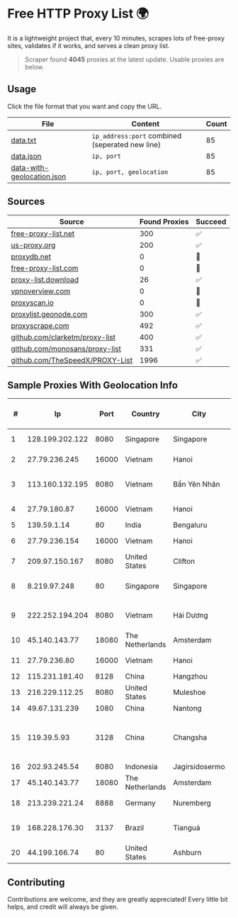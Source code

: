 
# Free HTTP Proxy List 🌍

It is a lightweight project that, every 10 minutes, scrapes lots of free-proxy sites, validates if it works, and serves a clean proxy list.


> Scraper found **4045** proxies at the latest update. Usable proxies are below.

## Usage

Click the file format that you want and copy the URL.


|File|Content|Count|
|----|-------|-----|
|[data.txt](https://raw.githubusercontent.com/themiralay/Proxy-List-World/master/data.txt)|`ip_address:port` combined (seperated new line)|85|
|[data.json](https://raw.githubusercontent.com/themiralay/Proxy-List-World/master/data.json)|`ip, port`|85|
|[data-with-geolocation.json](https://raw.githubusercontent.com/themiralay/Proxy-List-World/master/data-with-geolocation.json)|`ip, port, geolocation`|85|

## Sources

|Source|Found Proxies|Succeed|
|------|-------------|-------|
|[free-proxy-list.net](https://free-proxy-list.net)|300|✅|
|[us-proxy.org](https://www.us-proxy.org)|200|✅|
|[proxydb.net](http://proxydb.net)|0|🚫|
|[free-proxy-list.com](https://free-proxy-list.com/?page=&port=&type%5B%5D=http&type%5B%5D=https&up_time=0&search=Search)|0|🚫|
|[proxy-list.download](https://www.proxy-list.download/HTTP)|26|✅|
|[vpnoverview.com](https://vpnoverview.com/privacy/anonymous-browsing/free-proxy-servers)|0|🚫|
|[proxyscan.io](https://www.proxyscan.io)|0|🚫|
|[proxylist.geonode.com](https://proxylist.geonode.com/api/proxy-list?limit=300&page=1&sort_by=lastChecked&sort_type=desc&protocols=http,https)|300|✅|
|[proxyscrape.com](https://api.proxyscrape.com/v2/?request=displayproxies&protocol=http&timeout=10000&country=all&ssl=all&anonymity=all)|492|✅|
|[github.com/clarketm/proxy-list](https://raw.githubusercontent.com/clarketm/proxy-list/master/proxy-list-raw.txt)|400|✅|
|[github.com/monosans/proxy-list](https://raw.githubusercontent.com/monosans/proxy-list/main/proxies/http.txt)|331|✅|
|[github.com/TheSpeedX/PROXY-List](https://raw.githubusercontent.com/TheSpeedX/PROXY-List/master/http.txt)|1996|✅|


## Sample Proxies With Geolocation Info

|#|Ip|Port|Country|City|Internet Service Provider|
|-|--|----|-------|----|-------------------------|
|1|128.199.202.122|8080|Singapore|Singapore|DigitalOcean, LLC|
|2|27.79.236.245|16000|Vietnam|Hanoi|Viettel Corporation|
|3|113.160.132.195|8080|Vietnam|Bẩn Yên Nhân|VietNam Post and Telecom Corporation|
|4|27.79.180.87|16000|Vietnam|Hanoi|Viettel Corporation|
|5|139.59.1.14|80|India|Bengaluru|DIGITALOCEAN|
|6|27.79.236.154|16000|Vietnam|Hanoi|Viettel Corporation|
|7|209.97.150.167|8080|United States|Clifton|DigitalOcean, LLC|
|8|8.219.97.248|80|Singapore|Singapore|Alibaba Cloud (Singapore) Private Limited|
|9|222.252.194.204|8080|Vietnam|Hải Dương|VietNam Post and Telecom Corporation|
|10|45.140.143.77|18080|The Netherlands|Amsterdam|RoyaleHosting BV|
|11|27.79.236.80|16000|Vietnam|Hanoi|Viettel Corporation|
|12|115.231.181.40|8128|China|Hangzhou|China Telecom|
|13|216.229.112.25|8080|United States|Muleshoe|Five Area Systems, LLC|
|14|49.67.131.239|1080|China|Nantong|Chinanet|
|15|119.39.5.93|3128|China|Changsha|CNC Group CHINA169 Hunan Province Network|
|16|202.93.245.54|8080|Indonesia|Jagirsidosermo|DWPNAP|
|17|45.140.143.77|18080|The Netherlands|Amsterdam|RoyaleHosting BV|
|18|213.239.221.24|8888|Germany|Nuremberg|Hetzner Online GmbH|
|19|168.228.176.30|3137|Brazil|Tianguá|BRASILINK SERVIÇOS EIRELI|
|20|44.199.166.74|80|United States|Ashburn|Amazon.com|



## Contributing

Contributions are welcome, and they are greatly appreciated! Every
little bit helps, and credit will always be given.

